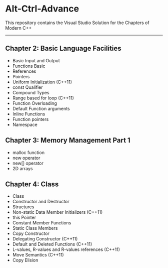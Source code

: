 # Alt-Ctrl-Advance

This repository contains the Visual Studio Solution for the Chapters of Modern C++

---

## Chapter 2: Basic Language Facilities

- Basic Input and Output
- Functions Basic
- References
- Pointers
- Uniform Initialization (C++11)
- const Qualifier
- Compound Types
- Range based for loop (C++11)
- Function Overloading
- Default Function arguments
- Inline Functions
- Function pointers
- Namespace

## Chapter 3: Memory Management Part 1

- malloc function
- new operator
- new[] operator
- 2D arrays

## Chapter 4: Class

- Class
- Constructor and Destructor
- Structures
- Non-static Data Member Initializers (C++11)
- this Pointer
- Constant Member Functions
- Static Class Members
- Copy Constructor
- Delegating Constructor (C++11)
- Default and Deleted Functions (C++11)
- L-values, R-values and R-values references (C++11)
- Move Semantics (C++11)
- Copy Elision